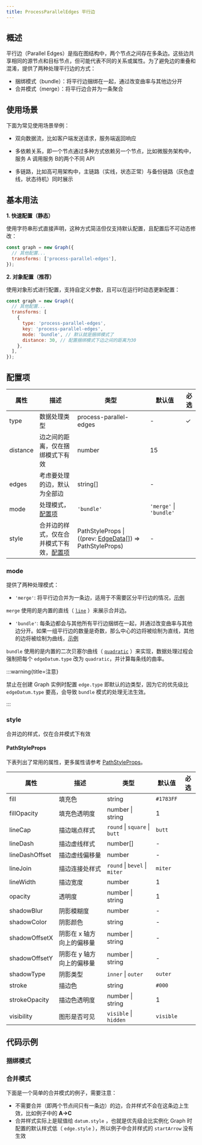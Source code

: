 ```yaml
---
title: ProcessParallelEdges 平行边
---
```


## 概述

平行边（Parallel Edges）是指在图结构中，两个节点之间存在多条边。这些边共享相同的源节点和目标节点，但可能代表不同的关系或属性。为了避免边的重叠和混淆，提供了两种处理平行边的方式：

- 捆绑模式（bundle）：将平行边捆绑在一起，通过改变曲率与其他边分开
- 合并模式（merge）：将平行边合并为一条聚合

## 使用场景

下面为常见使用场景举例：

- 双向数据流，比如客户端发送请求，服务端返回响应

- 多依赖关系，即一个节点通过多种方式依赖另一个节点，比如微服务架构中，服务 A 调用服务 B的两个不同 API
- 多链路，比如高可用架构中，主链路（实线，状态正常）与备份链路（灰色虚线，状态待机）同时展示

## 基本用法

**1. 快速配置（静态）**

使用字符串形式直接声明，这种方式简洁但仅支持默认配置，且配置后不可动态修改：

```javascript
const graph = new Graph({
  // 其他配置...
  transforms: ['process-parallel-edges'],
});
```

**2. 对象配置（推荐）**

使用对象形式进行配置，支持自定义参数，且可以在运行时动态更新配置：

```javascript
const graph = new Graph({
  // 其他配置...
  transforms: [
    {
      type: 'process-parallel-edges',
      key: 'process-parallel-edges',
      mode: 'bundle', // 默认就是捆绑模式了
      distance: 30, // 配置捆绑模式下边之间的距离为30
    },
  ],
});
```

## 配置项

| 属性     | 描述                                               | 类型                                                                                    | 默认值                  | 必选 |
| -------- | -------------------------------------------------- | --------------------------------------------------------------------------------------- | ----------------------- | ---- |
| type     | 数据处理类型                                       | process-parallel-edges                                                                  | -                       | ✓    |
| distance | 边之间的距离，仅在捆绑模式下有效                   | number                                                                                  | 15                      |      |
| edges    | 考虑要处理的边，默认为全部边                       | string[]                                                                                | -                       |      |
| mode     | 处理模式，[配置项](#mode)                          | `'bundle'`                                                                              | `'merge'` \| `'bundle'` |      |
| style    | 合并边的样式，仅在合并模式下有效，[配置项](#style) | PathStyleProps \| ((prev: [EdgeData](/manual/data#边数据edgedata)[]) => PathStyleProps) | -                       |      |

### mode

提供了两种处理模式：

- `'merge'`: 将平行边合并为一条边，适用于不需要区分平行边的情况，[示例](#合并模式)

`merge` 使用的是内置的直线（ [`line`](/manual/element/edge/build-in/Line) ）来展示合并边。

- `'bundle'`: 每条边都会与其他所有平行边捆绑在一起，并通过改变曲率与其他边分开。如果一组平行边的数量是奇数，那么中心的边将被绘制为直线，其他的边将被绘制为曲线，[示例](#捆绑模式)

`bundle` 使用的是内置的二次贝塞尔曲线（ [`quadratic`](/manual/element/edge/build-in/Quadratic) ）来实现，数据处理过程会强制把每个 `edgeDatum.type` 改为 `quadratic`，并计算每条线的曲率。

:::warning{title=注意}

禁止在创建 Graph 实例时配置 `edge.type` 即默认的边类型，因为它的优先级比 `edgeDatum.type` 要高，会导致 `bundle` 模式的处理无法生效。

:::

### style

合并边的样式，仅在合并模式下有效

#### PathStyleProps

下表列出了常用的属性，更多属性请参考 [PathStyleProps](https://g.antv.antgroup.com/api/basic/path#pathstyleprops)。

| 属性           | 描述                      | 类型                          | 默认值    | 必选 |
| -------------- | ------------------------- | ----------------------------- | --------- | ---- |
| fill           | 填充色                    | string                        | `#1783FF` |
| fillOpacity    | 填充色透明度              | number \| string              | 1         |
| lineCap        | 描边端点样式              | `round` \| `square` \| `butt` | `butt`    |
| lineDash       | 描边虚线样式              | number[]                      | -         |
| lineDashOffset | 描边虚线偏移量            | number                        | -         |
| lineJoin       | 描边连接处样式            | `round` \| `bevel` \| `miter` | `miter`   |
| lineWidth      | 描边宽度                  | number                        | 1         |
| opacity        | 透明度                    | number \| string              | 1         |
| shadowBlur     | 阴影模糊度                | number                        | -         |
| shadowColor    | 阴影颜色                  | string                        | -         |
| shadowOffsetX  | 阴影在 x 轴方向上的偏移量 | number \| string              | -         |
| shadowOffsetY  | 阴影在 y 轴方向上的偏移量 | number \| string              | -         |
| shadowType     | 阴影类型                  | `inner` \| `outer`            | `outer`   |
| stroke         | 描边色                    | string                        | `#000`    |
| strokeOpacity  | 描边色透明度              | number \| string              | 1         |
| visibility     | 图形是否可见              | `visible` \| `hidden`         | `visible` |

## 代码示例

### 捆绑模式

<Playground path="transform/process-parallel-edges/demo/bundle.js" rid="parallel-edge-bundle"></Playground>

### 合并模式

下面是一个简单的合并模式的例子，需要注意：

- 不需要合并（即两个节点间只有一条边）的边，合并样式不会在这条边上生效，比如例子中的 **A->C**
- 合并样式实际上是赋值给 `datum.style` ，也就是优先级会比实例化 Graph 时配置的默认样式低（ `edge.style` ），所以例子中合并样式的 `startArrow` 没有生效

<Playground path="transform/process-parallel-edges/demo/merge.js" rid="parallel-edge-merge"></Playground>
